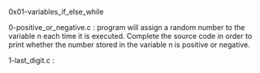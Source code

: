 0x01-variables_if_else_while

0-positive_or_negative.c : program will assign a random number to the variable n each time it is executed. Complete the source code in order to print whether the number stored in the variable n is positive or negative.

1-last_digit.c : 
